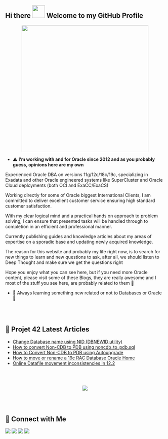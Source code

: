 
<!--
**Project-42/Project-42** is a ✨ _special_ ✨ repository because its `README.md` (this file) appears on your GitHub profile.

Here are some ideas to get you started:

- 🔭 I’m currently working on ...
- 🌱 I’m currently learning ...
- 👯 I’m looking to collaborate on ...
- 🤔 I’m looking for help with ...
- 💬 Ask me about ...
- 📫 How to reach me: ...
- 😄 Pronouns: ...
- ⚡ Fun fact: ...
-->




## Hi there <img src="https://raw.githubusercontent.com/nakulbhati/nakulbhati/master/contain/Hi.gif" width="40px"> Welcome to my GitHub Profile</h2>


<p align="center">
<a href="https://project42.site/" target="_blank"><img src=https://i1.wp.com/project42.site/wp-content/uploads/2020/08/dont-panic-website-font.png?resize=1024%2C1024&ssl=1" width="400"/></a>

- :warning: **I’m working with and for Oracle since 2012 and as you probably guess, opinions here are my own**

Experienced Oracle DBA on versions 11g/12c/18c/19c, specializing in Exadata and other Oracle engineered systems like SuperCluster and Oracle Cloud deployments (both OCI and ExaCC/ExaCS)

Working directly for some of Oracle biggest International Clients, I am committed to deliver excellent customer service ensuring high standard customer satisfaction.

With my clear logical mind and a practical hands on approach to problem solving, I can ensure that presented tasks will be handled through to completion in an efficient and professional manner.

Currently publishing guides and knowledge articles about my areas of expertise on a sporadic base and updating newly acquired knowledge.

The reason for this website and probably my life right now, is to search for new things to learn and new questions to ask, after all, we should listen to Deep Thought and make sure we get the questions right

Hope you enjoy what you can see here, but if you need more Oracle content, please visit some of these Blogs, they are really awesome and I most of the stuff you see here, are probably related to them 🙂



- 🌱 Always learning something new related or not to Databases or Oracle 🙂

<br/><br/>
## :newspaper: Projet 42 Latest Articles
<!-- BLOG-POST-LIST:START -->
- [Change Database name using NID (DBNEWID utility)](https://project42.site/change-database-name-using-nid-dbnewid-utility/)
- [How to convert Non-CDB to PDB using noncdb_to_pdb.sql](https://project42.site/how-to-convert-non-cdb-to-pdb-using-noncdb_to_pdb-sql/)
- [How to Convert Non-CDB to PDB using Autoupgrade](https://project42.site/how-to-convert-non-cdb-to-pdb-using-autoupgrade/)
- [How to move or rename a 19c RAC Database Oracle Home](https://project42.site/how-to-move-or-rename-a-19c-rac-database-oracle-home/)
- [Online Datafile movement inconsistencies in 12.2](https://project42.site/online-datafile-movement-inconsistencies-in-12-2/)
<!-- BLOG-POST-LIST:END -->

<br/><br/>
<p align="center"> 
<img src="https://github-readme-stats.vercel.app/api?username=project-42&show_icons=true&title_color=f80102&icon_color=d02024&custom_title=Project%2042's%20GitHub%20Stats" />
</p>

<br/><br/>
## :loudspeaker: Connect with Me
<p align="left">
<a href="https://project42.site/" target="_blank"><img src="https://img.shields.io/badge/-Project42-d02024?style=?style=flat-square&logo=Wordpress&logoColor=white"/></a>    
<a href="https://www.linkedin.com/in/victor-torres-m/" target="_blank"><img src="https://img.shields.io/badge/-Victor%20Torres-0077B5?style=?style=flat-square&logo=Linkedin&logoColor=white"/></a>
<a href="https://twitter.com/Solifugo/" target="_blank"><img src="https://img.shields.io/badge/-Victor%20Torres-1DA1F2?style=?style=flat-square&logo=Twitter&logoColor=white"/></a> 
<a href="https://dev.to/project42/" target="_blank"><img src="https://img.shields.io/badge/-Project42-000000?style=?style=flat-square&logo=dev.to&logoColor=white"/></a>  

